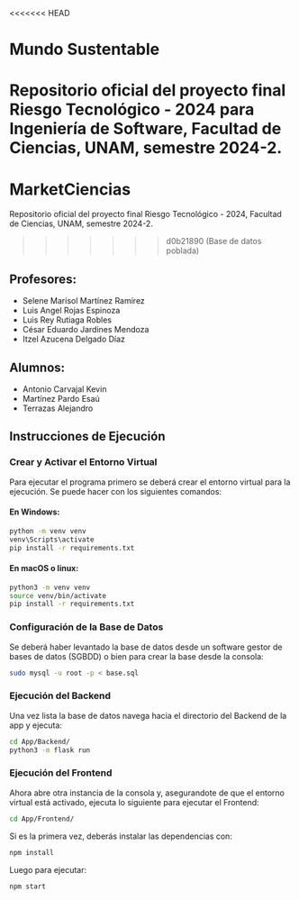 <<<<<<< HEAD
# Mundo Sustentable
Repositorio oficial del proyecto final Riesgo Tecnológico - 2024 para Ingeniería de Software, Facultad de Ciencias, UNAM, semestre 2024-2.
=======
# MarketCiencias
Repositorio oficial del proyecto final Riesgo Tecnológico - 2024, Facultad de Ciencias, UNAM, semestre 2024-2.
>>>>>>> d0b21890 (Base de datos poblada)

## Profesores:
- Selene Marisol Martínez Ramírez
- Luis Angel Rojas Espinoza
- Luis Rey Rutiaga Robles
- César Eduardo Jardines Mendoza
- Itzel Azucena Delgado Díaz

## Alumnos:
- Antonio Carvajal Kevin
- Martínez Pardo Esaú
- Terrazas Alejandro


## Instrucciones de Ejecución

### Crear y Activar el Entorno Virtual
Para ejecutar el programa primero se deberá crear el entorno virtual para la ejecución. Se puede hacer con los siguientes comandos:

#### En Windows:

```bash
python -m venv venv
venv\Scripts\activate
pip install -r requirements.txt
```

#### En macOS o linux:
```bash
python3 -m venv venv
source venv/bin/activate
pip install -r requirements.txt
```

### Configuración de la Base de Datos
Se deberá haber levantado la base de datos desde un software gestor de bases de datos (SGBDD) o bien para crear la base desde la consola:

```bash
sudo mysql -u root -p < base.sql
```

### Ejecución del Backend
Una vez lista la base de datos navega hacia el directorio del Backend de la app y ejecuta:

```bash
cd App/Backend/
python3 -m flask run
```

### Ejecución del Frontend
Ahora abre otra instancia de la consola y, asegurandote de que el entorno virtual está activado, ejecuta lo siguiente para ejecutar el Frontend:

```bash
cd App/Frontend/
```

Si es la primera vez, deberás instalar las dependencias con:
```bash
npm install
```

Luego para ejecutar:
```bash
npm start
```





